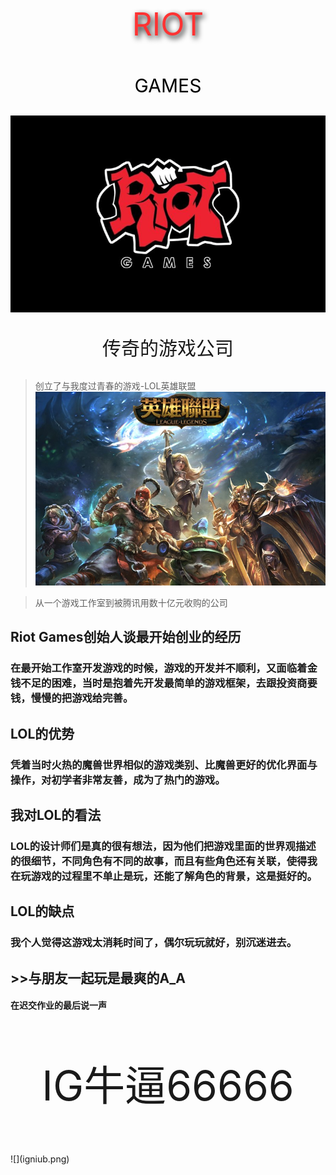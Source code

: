 <div><p style="color:#FF3333;font-size:50px;font-weight:20px;text-shadow:3px 4px 10px black;text-align:center;">RIOT</p> 
<p style="color:black;font-size:30px;text-align:center;text-shadow:-1px 1px 5px white;bottom:200px;">GAMES</p></div>

![](5.jpg)

<p style="font-size:30px;text-align:center;">传奇的游戏公司</p>

> 创立了与我度过青春的游戏-LOL英雄联盟
![](6.jpg)

>从一个游戏工作室到被腾讯用数十亿元收购的公司

## Riot Games创始人谈最开始创业的经历
### 在最开始工作室开发游戏的时候，游戏的开发并不顺利，又面临着金钱不足的困难，当时是抱着先开发最简单的游戏框架，去跟投资商要钱，慢慢的把游戏给完善。

## LOL的优势
### 凭着当时火热的魔兽世界相似的游戏类别、比魔兽更好的优化界面与操作，对初学者非常友善，成为了热门的游戏。

## 我对LOL的看法
### LOL的设计师们是真的很有想法，因为他们把游戏里面的世界观描述的很细节，不同角色有不同的故事，而且有些角色还有关联，使得我在玩游戏的过程里不单止是玩，还能了解角色的背景，这是挺好的。

## LOL的缺点
### 我个人觉得这游戏太消耗时间了，偶尔玩玩就好，别沉迷进去。

## >>与朋友一起玩是最爽的A_A

#### 在迟交作业的最后说一声
<p style="text-align:center;font-size:66px;"> IG牛逼66666 </p>
![](igniub.png)
